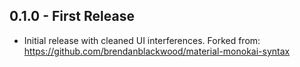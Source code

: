 ## 0.1.0 - First Release
* Initial release with cleaned UI interferences. Forked from: https://github.com/brendanblackwood/material-monokai-syntax
